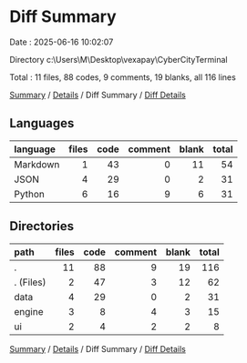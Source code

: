 # Diff Summary

Date : 2025-06-16 10:02:07

Directory c:\\Users\\M\\Desktop\\vexapay\\CyberCityTerminal

Total : 11 files,  88 codes, 9 comments, 19 blanks, all 116 lines

[Summary](results.md) / [Details](details.md) / Diff Summary / [Diff Details](diff-details.md)

## Languages
| language | files | code | comment | blank | total |
| :--- | ---: | ---: | ---: | ---: | ---: |
| Markdown | 1 | 43 | 0 | 11 | 54 |
| JSON | 4 | 29 | 0 | 2 | 31 |
| Python | 6 | 16 | 9 | 6 | 31 |

## Directories
| path | files | code | comment | blank | total |
| :--- | ---: | ---: | ---: | ---: | ---: |
| . | 11 | 88 | 9 | 19 | 116 |
| . (Files) | 2 | 47 | 3 | 12 | 62 |
| data | 4 | 29 | 0 | 2 | 31 |
| engine | 3 | 8 | 4 | 3 | 15 |
| ui | 2 | 4 | 2 | 2 | 8 |

[Summary](results.md) / [Details](details.md) / Diff Summary / [Diff Details](diff-details.md)